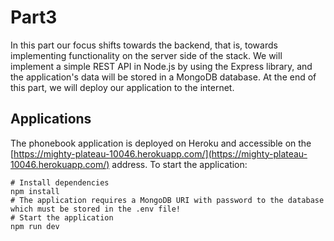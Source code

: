 # Part3

In this part our focus shifts towards the backend, that is, towards implementing functionality on the server side of the stack. We will implement a simple REST API in Node.js by using the Express library, and the application's data will be stored in a MongoDB database. At the end of this part, we will deploy our application to the internet.

## Applications

The phonebook application is deployed on Heroku and accessible on the [https://mighty-plateau-10046.herokuapp.com/](https://mighty-plateau-10046.herokuapp.com/) address. To start the application:

```console
# Install dependencies
npm install
# The application requires a MongoDB URI with password to the database which must be stored in the .env file!
# Start the application
npm run dev
```